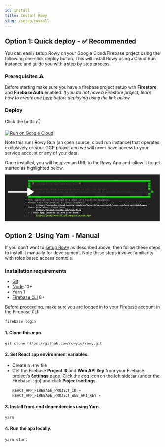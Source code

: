 ```yaml
---
id: install
title: Install Rowy
slug: /setup/install
---
```


## Option 1: Quick deploy - ✅ Recommended

You can easily setup Rowy on your Google Cloud/Firebase project using the
following one-click deploy button. This will install Rowy using a Cloud Run
instance and guide you with a step by step process.

### Prerequisites ⚠️

Before starting make sure you have a firebase project setup with **Firestore**
and **Firebase Auth** enabled. _If you do not have a Firestore project, learn how to create one [here](https://docs.rowy.io/setup/firebase-project) before deploying using the link below_

### Deploy

Click the button👇

[![Run on Google Cloud](https://deploy.cloud.run/button.svg)](https://deploy.cloud.run/?git_repo=https://github.com/rowyio/rowyRun.git)

Note this runs Rowy Run (an open source, cloud run instance) that operates exclusively on your GCP project and we will never have access to your service account or any of your data.

Once installed, you will be given an URL to the Rowy App and follow it to get
started as highlighted below.

![Cloud Run Output](./assets/cloud-run.png)

## Option 2: Using Yarn - Manual

If you don’t want to [setup Rowy](install#using-one-click-deploy----recommended)
as described above, then follow these steps to install it manually for development. Note these
steps involve familiarity with roles based access controls.

### Installation requirements

- [Git](https://git-scm.com/downloads)
- [Node](https://nodejs.org/en/download/) 10+
- [Yarn](https://classic.yarnpkg.com/en/docs/install/) 1
- [Firebase CLI](https://firebase.google.com/docs/cli) 8+

Before proceeding, make sure you are logged in to your Firebase account in the
Firebase CLI:

```
firebase login
```

#### 1. Clone this repo.

```
git clone https://github.com/rowyio/rowy.git
```

#### 2. Set React app environment variables.

- Create a .env file
- Get the Firebase **Project ID** and **Web API Key** from your Firebase
  project’s **Settings** page. Click the cog icon on the left sidebar (under the
  Firebase logo) and click **Project settings.**
  ```
  REACT_APP_FIREBASE_PROJECT_ID =
  REACT_APP_FIREBASE_PROJECT_WEB_API_KEY =
  ```

#### 3. Install front-end dependencies using Yarn.

```
yarn
```

#### 4. Run the app locally.

```
yarn start
```
